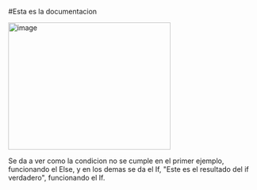 #Esta es la documentacion

<img width="327" height="257" alt="image" src="https://github.com/user-attachments/assets/3e735c36-05b3-4236-b4d7-3c421d085e16" />

Se da a ver como la condicion no se cumple en el primer ejemplo, funcionando el Else, y en los demas se da el If, "Este es el resultado del if verdadero", funcionando el If.
